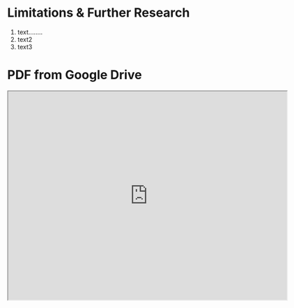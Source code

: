 
# Limitations & Further Research

1. text........
2. text2
3. text3

# PDF from Google Drive

<iframe src="https://drive.google.com/file/d/1MVT_P_wB_fUT2yTwu31AP5Z0yX7IhJAO/preview" width="640" height="480"></iframe>


